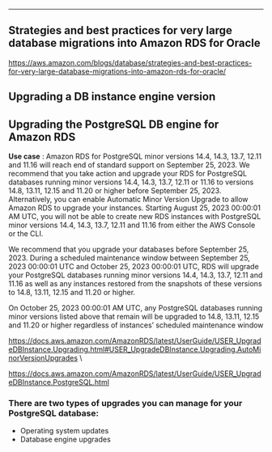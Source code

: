 --------------------
## Strategies and best practices for very large database migrations into Amazon RDS for Oracle
https://aws.amazon.com/blogs/database/strategies-and-best-practices-for-very-large-database-migrations-into-amazon-rds-for-oracle/

## Upgrading a DB instance engine version
## Upgrading the PostgreSQL DB engine for Amazon RDS

**Use case** : Amazon RDS for PostgreSQL minor versions 14.4, 14.3, 13.7, 12.11 and 11.16 will reach end of standard support on September 25, 2023. We recommend that you take action and upgrade your RDS for PostgreSQL databases running minor versions 14.4, 14.3, 13.7, 12.11 or 11.16 to versions 14.8, 13.11, 12.15 and 11.20 or higher before September 25, 2023. 
Alternatively, you can enable Automatic Minor Version Upgrade to allow Amazon RDS to upgrade your instances. Starting August 25, 2023 00:00:01 AM UTC, you will not be able to create new RDS instances with PostgreSQL minor versions 14.4, 14.3, 13.7, 12.11 and 11.16 from either the AWS Console or the CLI. 

We recommend that you upgrade your databases before September 25, 2023. During a scheduled maintenance window between September 25, 2023 00:00:01 UTC and October 25, 2023 00:00:01 UTC, RDS will upgrade your PostgreSQL databases running minor versions 14.4, 14.3, 13.7, 12.11 and 11.16 as well as any instances restored from the snapshots of these versions to 14.8, 13.11, 12.15 and 11.20 or higher. 

On October 25, 2023 00:00:01 AM UTC, any PostgreSQL databases running minor versions listed above that remain will be upgraded to 14.8, 13.11, 12.15 and 11.20 or higher regardless of instances’ scheduled maintenance window

https://docs.aws.amazon.com/AmazonRDS/latest/UserGuide/USER_UpgradeDBInstance.Upgrading.html#USER_UpgradeDBInstance.Upgrading.AutoMinorVersionUpgrades \

https://docs.aws.amazon.com/AmazonRDS/latest/UserGuide/USER_UpgradeDBInstance.PostgreSQL.html


### There are two types of upgrades you can manage for your PostgreSQL database:
- Operating system updates
- Database engine upgrades




